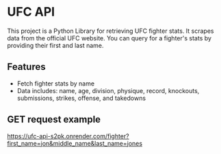 # UFC API

This project is a Python Library for retrieving UFC fighter stats. It scrapes data from the official UFC website. You can query for a fighter's stats by providing their first and last name.

## Features

- Fetch fighter stats by name
- Data includes: name, age, division, physique, record, knockouts, submissions, strikes, offense, and takedowns

## GET request example
https://ufc-api-s2pk.onrender.com/fighter?first_name=jon&middle_name&last_name=jones

